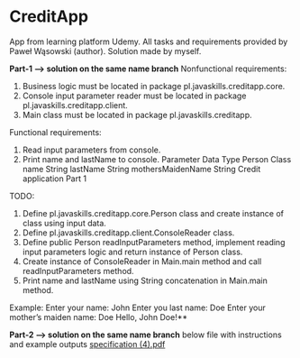 # CreditApp
App from learning platform Udemy. All tasks and requirements provided by Paweł Wąsowski (author). Solution made by myself.

**Part-1 --> solution on the same name branch**
Nonfunctional requirements:
1. Business logic must be located in package pl.javaskills.creditapp.core.
2. Console input parameter reader must be located in package pl.javaskills.creditapp.client.
3. Main class must be located in package pl.javaskills.creditapp.

Functional requirements:
1. Read input parameters from console.
2. Print name and lastName to console.
Parameter Data Type
Person Class
name String
lastName String
mothersMaidenName String
Credit application Part 1

TODO:
1. Define pl.javaskills.creditapp.core.Person class and create instance of class using input data.
2. Define pl.javaskills.creditapp.client.ConsoleReader class.
3. Define public Person readInputParameters method, implement reading input parameters logic and return
instance of Person class.
4. Create instance of ConsoleReader in Main.main method and call readInputParameters method.
5. Print name and lastName using String concatenation in Main.main method.

Example:
Enter your name:
John
Enter you last name:
Doe
Enter your mother’s maiden name:
Doe
Hello, John Doe!**

**Part-2 --> solution on the same name branch**
below file with instructions and example outputs
[specification (4).pdf](https://github.com/dstelmaszynski/CreditApp/files/8348540/specification.4.pdf)
